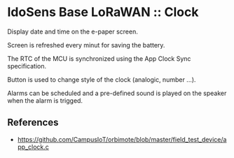 # IdoSens Base LoRaWAN :: Clock

Display date and time on the e-paper screen.

Screen is refreshed every minut for saving the battery.

The RTC of the MCU is synchronized using the App Clock Sync specification.

Button is used to change style of the clock (analogic, number ...).

Alarms can be scheduled and a pre-defined sound is played on the speaker when the alarm is trigged.

## References
* https://github.com/CampusIoT/orbimote/blob/master/field_test_device/app_clock.c